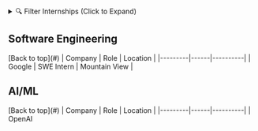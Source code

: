 <details>
<summary>🔍 Filter Internships (Click to Expand)</summary>

[All](#) • 
[SWE](#swe) • 
[AI/ML](#aiml) • 
[Remote](#remote) • 
[Sponsorship](#sponsor) • 
[US Only](#us-only)

</details>

<h2 id="swe">Software Engineering</h2>
[Back to top](#)
| Company | Role | Location |
|---------|------|----------|
| Google | SWE Intern | Mountain View |

<h2 id="aiml">AI/ML</h2>
[Back to top](#)
| Company | Role | Location |
|---------|------|----------|
| OpenAI
